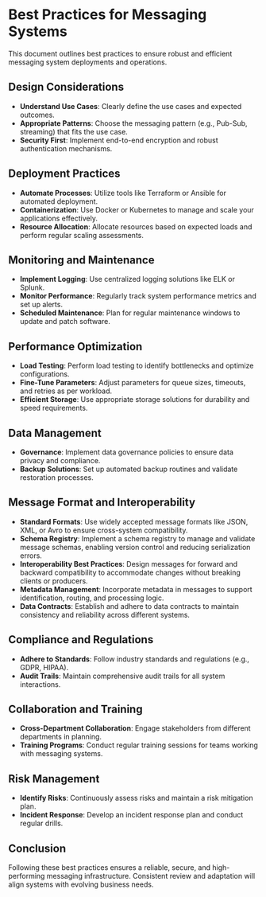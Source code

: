# Best Practices for Messaging Systems

This document outlines best practices to ensure robust and efficient messaging system deployments and operations.

## Design Considerations

- **Understand Use Cases**: Clearly define the use cases and expected outcomes.
- **Appropriate Patterns**: Choose the messaging pattern (e.g., Pub-Sub, streaming) that fits the use case.
- **Security First**: Implement end-to-end encryption and robust authentication mechanisms.

## Deployment Practices

- **Automate Processes**: Utilize tools like Terraform or Ansible for automated deployment.
- **Containerization**: Use Docker or Kubernetes to manage and scale your applications effectively.
- **Resource Allocation**: Allocate resources based on expected loads and perform regular scaling assessments.

## Monitoring and Maintenance

- **Implement Logging**: Use centralized logging solutions like ELK or Splunk.
- **Monitor Performance**: Regularly track system performance metrics and set up alerts.
- **Scheduled Maintenance**: Plan for regular maintenance windows to update and patch software.

## Performance Optimization

- **Load Testing**: Perform load testing to identify bottlenecks and optimize configurations.
- **Fine-Tune Parameters**: Adjust parameters for queue sizes, timeouts, and retries as per workload.
- **Efficient Storage**: Use appropriate storage solutions for durability and speed requirements.

## Data Management

- **Governance**: Implement data governance policies to ensure data privacy and compliance.
- **Backup Solutions**: Set up automated backup routines and validate restoration processes.

## Message Format and Interoperability

- **Standard Formats**: Use widely accepted message formats like JSON, XML, or Avro to ensure cross-system compatibility.
- **Schema Registry**: Implement a schema registry to manage and validate message schemas, enabling version control and reducing serialization errors.
- **Interoperability Best Practices**: Design messages for forward and backward compatibility to accommodate changes without breaking clients or producers.
- **Metadata Management**: Incorporate metadata in messages to support identification, routing, and processing logic.
- **Data Contracts**: Establish and adhere to data contracts to maintain consistency and reliability across different systems.

## Compliance and Regulations

- **Adhere to Standards**: Follow industry standards and regulations (e.g., GDPR, HIPAA).
- **Audit Trails**: Maintain comprehensive audit trails for all system interactions.

## Collaboration and Training

- **Cross-Department Collaboration**: Engage stakeholders from different departments in planning.
- **Training Programs**: Conduct regular training sessions for teams working with messaging systems.

## Risk Management

- **Identify Risks**: Continuously assess risks and maintain a risk mitigation plan.
- **Incident Response**: Develop an incident response plan and conduct regular drills.

## Conclusion

Following these best practices ensures a reliable, secure, and high-performing messaging infrastructure. Consistent review and adaptation will align systems with evolving business needs.
